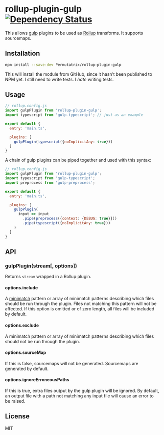 # rollup-plugin-gulp [![Dependency Status][david-image]][david-url]
This allows [gulp] plugins to be used as [Rollup] transforms. It supports
sourcemaps.

## Installation
```bash
npm install --save-dev Permutatrix/rollup-plugin-gulp
```
This will install the module from GitHub, since it hasn't been published to
NPM yet. I still need to write tests. I _hate_ writing tests.

## Usage
```js
// rollup.config.js
import gulpPlugin from 'rollup-plugin-gulp';
import typescript from 'gulp-typescript'; // just as an example

export default {
  entry: 'main.ts',

  plugins: [
    gulpPlugin(typescript({noImplicitAny: true}))
  ]
}
```

A chain of gulp plugins can be piped together and used with this syntax:
```js
// rollup.config.js
import gulpPlugin from 'rollup-plugin-gulp';
import typescript from 'gulp-typescript';
import preprocess from 'gulp-preprocess';

export default {
  entry: 'main.ts',

  plugins: [
    gulpPlugin(
      input => input
        .pipe(preprocess({context: {DEBUG: true}}))
        .pipe(typescript({noImplicitAny: true}))
    )
  ]
}
```


## API
### gulpPlugin(stream[, options])
Returns `stream` wrapped in a Rollup plugin.

#### options.include
A [minimatch] pattern or array of minimatch patterns describing which files
should be run through the plugin. Files not matching this pattern will not be
affected. If this option is omitted or of zero length, all files will be
included by default.

#### options.exclude
A minimatch pattern or array of minimatch patterns describing which files
should not be run through the plugin.

#### options.sourceMap
If this is false, sourcemaps will not be generated. Sourcemaps are generated
by default.

#### options.ignoreErroneousPaths
If this is true, extra files output by the gulp plugin will be ignored. By
default, an output file with a path not matching any input file will cause an
error to be raised.


## License
MIT


[david-url]:   https://david-dm.org/Permutatrix/rollup-plugin-gulp
[david-image]: https://img.shields.io/david/Permutatrix/rollup-plugin-gulp/master.svg

[gulp]:      http://gulpjs.com/
[Rollup]:    https://www.npmjs.com/package/rollup
[minimatch]: https://www.npmjs.com/package/minimatch
